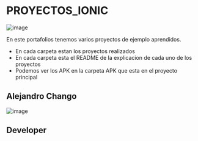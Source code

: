 # PROYECTOS_IONIC
![image](https://github.com/AlejandroChango/PROYECTOS_IONIC/assets/23177104/43f09bab-748b-4609-82d9-e3de4d2ecfcb)

En este portafolios tenemos varios proyectos de ejemplo aprendidos.

* En cada carpeta estan los proyectos realizados
* En cada carpeta esta el README de la explicacion de cada uno de los proyectos
* Podemos ver los APK en la carpeta APK que esta en el proyecto principal

 
## Alejandro Chango

![image](https://github.com/AlejandroChango/PROYECTOS_IONIC/assets/23177104/c5259149-2261-407e-a830-dab47df6b953)
## Developer
